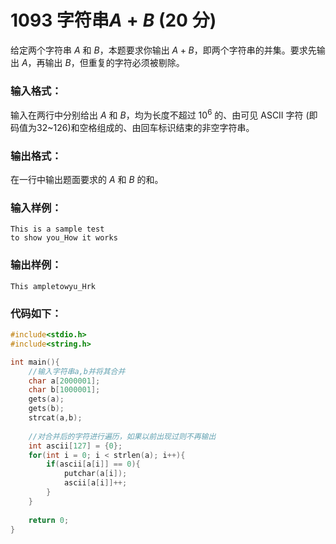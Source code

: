 # 1093 字符串$A+B$ (20 分)
给定两个字符串 $A$ 和 $B$，本题要求你输出 $A+B$，即两个字符串的并集。要求先输出 $A$，再输出 $B$，但重复的字符必须被剔除。
### 输入格式：
输入在两行中分别给出 $A$ 和 $B$，均为长度不超过 $10^6$  的、由可见 ASCII 字符 (即码值为$32$~$126$)和空格组成的、由回车标识结束的非空字符串。
### 输出格式：
在一行中输出题面要求的 $A$ 和 $B$ 的和。
### 输入样例：
```
This is a sample test
to show you_How it works
```
### 输出样例：
```
This ampletowyu_Hrk
```
### 代码如下：
```c
#include<stdio.h>
#include<string.h>

int main(){
    //输入字符串a,b并将其合并 
    char a[2000001];
    char b[1000001];
    gets(a);
    gets(b);
    strcat(a,b);
    
    //对合并后的字符进行遍历，如果以前出现过则不再输出 
    int ascii[127] = {0};
    for(int i = 0; i < strlen(a); i++){
        if(ascii[a[i]] == 0){
            putchar(a[i]);
            ascii[a[i]]++;
        }
    }
    
    return 0;
} 
```